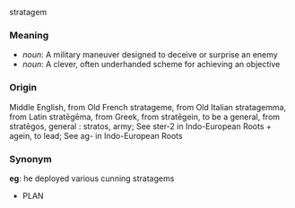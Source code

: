 stratagem
### Meaning
+ _noun_: A military maneuver designed to deceive or surprise an enemy
+ _noun_: A clever, often underhanded scheme for achieving an objective

### Origin

Middle English, from Old French stratageme, from Old Italian stratagemma, from Latin stratēgēma, from Greek, from stratēgein, to be a general, from stratēgos, general : stratos, army; See ster-2 in Indo-European Roots + agein, to lead; See ag- in Indo-European Roots

### Synonym

__eg__: he deployed various cunning stratagems

+ PLAN


